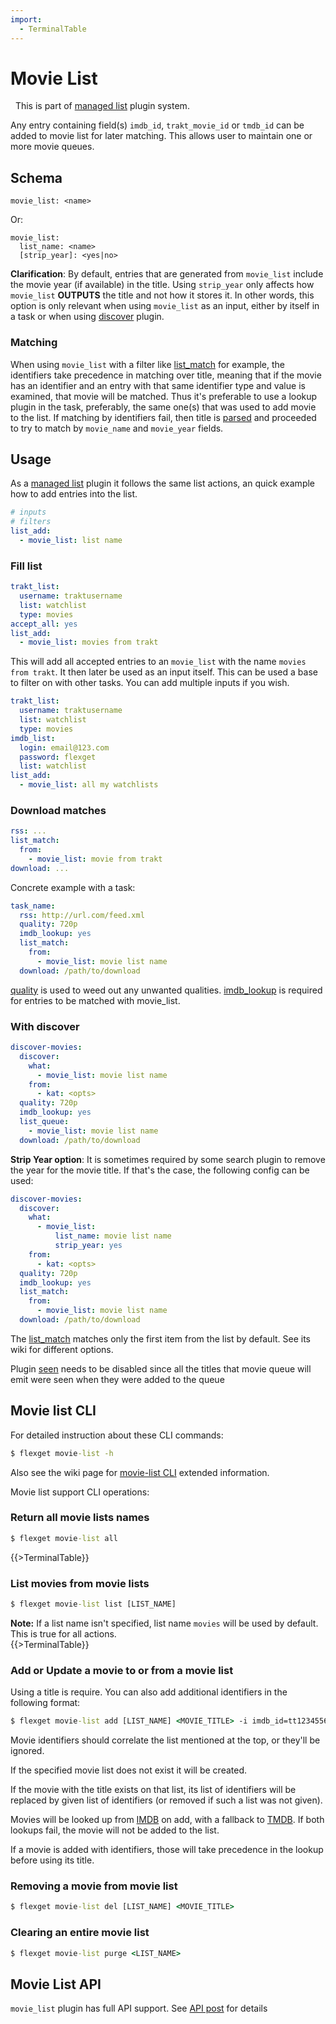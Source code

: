 ```yaml
---
import:
  - TerminalTable
---
```

# Movie List
<div class="alert alert-success" role="info">
  
  <span class="glyphicon glyphicon glyphicon-cog"></span>
  &nbsp; This is part of [managed list](/Plugins/List) plugin system.
</div>

Any entry containing field(s) `imdb_id`, `trakt_movie_id` or `tmdb_id` can be added to movie list for later matching. This allows user to maintain one or more movie queues.

## Schema

```text
movie_list: <name>
```

Or:

```text
movie_list: 
  list_name: <name>
  [strip_year]: <yes|no>
```

**Clarification**: By default, entries that are generated from `movie_list` include the movie year (if available) in the title. Using `strip_year` only affects how `movie_list` **OUTPUTS** the title and not how it stores it. In other words, this option is only relevant when using `movie_list` as an input, either by itself in a task or when using [discover](/Plugins/discover) plugin.

### Matching
When using `movie_list` with a filter like [list_match](/Plugins/List/list_match) for example, the identifiers take precedence in matching over title, meaning that if the movie has an identifier and an entry with that same identifier type and value is examined, that movie will be matched. Thus it's preferable to use a lookup plugin in the task, preferably, the same one(s) that was used to add movie to the list.
If matching by identifiers fail, then title is [parsed](/Plugins/parsing) and proceeded to try to match by `movie_name` and `movie_year` fields.

## Usage
As a [managed list](/Plugins/List) plugin it follows the same list actions, an quick example how to add entries into the list.

```yaml
# inputs
# filters
list_add: 
  - movie_list: list name
```

### Fill list
```yaml
trakt_list:
  username: traktusername
  list: watchlist
  type: movies 
accept_all: yes
list_add:
  - movie_list: movies from trakt
```

This will add all accepted entries to an `movie_list` with the name `movies from trakt`. It then later be used as an input itself. This can be used a base to filter on with other tasks. You can add multiple inputs if you wish.

```yaml
trakt_list:
  username: traktusername
  list: watchlist
  type: movies 
imdb_list:
  login: email@123.com
  password: flexget
  list: watchlist
list_add:
  - movie_list: all my watchlists
```

### Download matches
```yaml
rss: ...
list_match:
  from:
    - movie_list: movie from trakt
download: ...
```

Concrete example with a task:

```yaml
task_name:
  rss: http://url.com/feed.xml
  quality: 720p
  imdb_lookup: yes
  list_match:
    from:
      - movie_list: movie list name
  download: /path/to/download
```

[quality](/Plugins/quality) is used to weed out any unwanted qualities. [imdb_lookup](/Plugins/imdb_lookup) is required for entries to be matched with movie_list.

### With discover
```yaml
discover-movies:
  discover:
    what:
      - movie_list: movie list name
    from:
      - kat: <opts>
  quality: 720p
  imdb_lookup: yes
  list_queue:
    - movie_list: movie list name
  download: /path/to/download
```

**Strip Year option**: It is sometimes required by some search plugin to remove the year for the movie title. If that's the case, the following config can be used:

```yaml
discover-movies:
  discover:
    what:
      - movie_list: 
          list_name: movie list name
          strip_year: yes
    from:
      - kat: <opts>
  quality: 720p
  imdb_lookup: yes
  list_match:
    from:
      - movie_list: movie list name
  download: /path/to/download
```

The [list_match](/Plugins/List/list_match) matches only the first item from the list by default. See its wiki for different options.

Plugin [seen](/Plugins/seen) needs to be disabled since all the titles that movie queue will emit were seen when they were added to the queue

## Movie list CLI
For detailed instruction about these CLI commands:

```cmd
$ flexget movie-list -h
```
Also see the wiki page for [movie-list CLI](/CLI/movie-list) extended information.

Movie list support CLI operations:

### Return all movie lists names
```cmd
$ flexget movie-list all
```
{{>TerminalTable}}

### List movies from movie lists
```cmd
$ flexget movie-list list [LIST_NAME]
```

**Note:** If a list name isn't specified, list name `movies` will be used by default. This is true for all actions.
<br>{{>TerminalTable}}

### Add or Update a movie to or from a movie list
Using a title is require. You can also add additional identifiers in the following format:

```cmd
$ flexget movie-list add [LIST_NAME] <MOVIE_TITLE> -i imdb_id=tt1234556 tmdb_id=1234
```

Movie identifiers should correlate the list mentioned at the top, or they'll be ignored.

If the specified movie list does not exist it will be created.

If the movie with the title exists on that list, its list of identifiers will be replaced by given list of identifiers (or removed if such a list was not given).

Movies will be looked up from [IMDB](http://www.imdb.com) on add, with a fallback to [TMDB](http://www.tmdb.com). If both lookups fail, the movie will not be added to the list.

If a movie is added with identifiers, those will take precedence in the lookup before using its title.

### Removing a movie from movie list
```cmd
$ flexget movie-list del [LIST_NAME] <MOVIE_TITLE>
```

### Clearing an entire movie list
```cmd
$ flexget movie-list purge <LIST_NAME>
```


## Movie List API
`movie_list` plugin has full API support. See [API post](http://discuss.flexget.com/t/flexget-rest-api/) for details